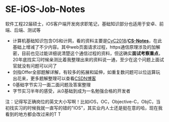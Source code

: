 # SE-iOS-Job-Notes
软件工程22届硕士，iOS客户端开发岗求职笔记，基础知识部分也适用于安卓、前端、后端、测试等

- 计算机基础知识包含OS和计网，看的资料主要是[CyC2018](https://github.com/CyC2018)/**[CS-Notes](https://github.com/CyC2018/CS-Notes)**，在此基础上增减了不少内容。其中web页面请求过程，https通信原理涉及的加解密，目前也见过能详细说清楚这个通信过程的资料，但这确实**面试考察重点**，20年底找实习时候亲测比着我整理出来的资料说一通，至少在这个问题上面试官就没有问题可以问了
- 剑指Offer全部题解详解，有较多的拓展和延伸，如重复数问题可以位运算玩出花来，更多题解整理可以查看[CSDN博客](https://blog.csdn.net/xunciy/category_10360192.html)
- 0基础字节实习一面二面问题及答案整理
- 字节实习半年的感受，从0基础到成为一名勉强合格的开发者

注：记得写正确岗位的英文大小写啊！比如iOS，OC，Objective-C，ObjC，当初找实习的时候我就一直写的错的"IOS"，其实业内人士还是挺在意的哈，现在我看到的地方都会改过来的T T

